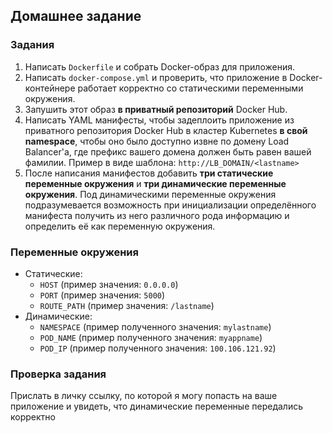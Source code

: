 ## Домашнее задание

### Задания

1. Написать `Dockerfile` и собрать Docker-образ для приложения.
2. Написать `docker-compose.yml` и проверить, что приложение в Docker-контейнере работает корректно со статическими переменными окружения.
3. Запушить этот образ **в приватный репозиторий** Docker Hub.
4. Написать YAML манифесты, чтобы задеплоить приложение из приватного репозитория Docker Hub в кластер Kubernetes **в свой namespace**, чтобы оно было доступно извне по домену Load Balancer'a, где префикс вашего домена должен быть равен вашей фамилии. Пример в виде шаблона: `http://LB_DOMAIN/<lastname>`
5. После написания манифестов добавить **три статические переменные окружения** и **три динамические переменные окружения**. Под динамическими переменные окружения подразумевается возможность при инициализации определённого манифеста получить из него различного рода информацию и определить её как переменную окружения.

### Переменные окружения
- Статические:
    - `HOST` (пример значения: `0.0.0.0`)
    - `PORT` (пример значения: `5000`)
    - `ROUTE_PATH` (пример значения: `/lastname`)
- Динамические:
    - `NAMESPACE` (пример полученного значения: `mylastname`)
    - `POD_NAME` (пример полученного значения: `myappname`)
    - `POD_IP` (пример полученного значения: `100.106.121.92`)

### Проверка задания

Прислать в личку ссылку, по которой я могу попасть на ваше приложение и увидеть, что динамические переменные передались корректно
